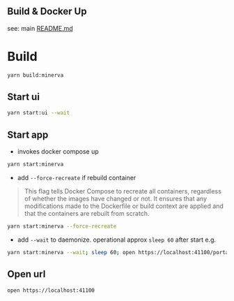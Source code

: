 ## Build & Docker Up
see: main [README.md](../../../README.md)

# Build
```bash
yarn build:minerva
```

## Start ui
```bash
yarn start:ui --wait
```

## Start app
- invokes docker compose up
```bash
yarn start:minerva
```
- add `--force-recreate` if rebuild container
> This flag tells Docker Compose to recreate all containers, regardless of whether the images have changed or not. It ensures that any modifications made to the Dockerfile or build context are applied and that the containers are rebuilt from scratch.
```bash
yarn start:minerva --force-recreate
```
- add `--wait` to daemonize. operational approx `sleep 60` after start e.g. 
```bash
yarn start:minerva --wait; sleep 60; open https://localhost:41100/portal/systemadmin/configuration
```

## Open url
```
open https://localhost:41100
```